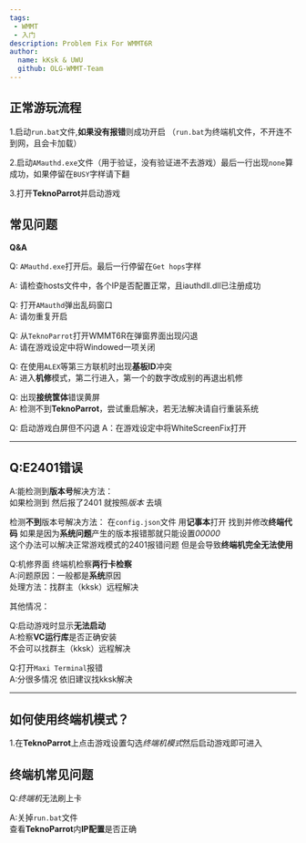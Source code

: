 ```yaml
---
tags: 
 - WMMT
 - 入门
description: Problem Fix For WMMT6R
author:
  name: kKsk & UWU
  github: OLG-WMMT-Team
---
```


## 正常游玩流程

1.启动`run.bat`文件,**如果没有报错**则成功开启 （`run.bat`为终端机文件，不开连不到网，且会卡加载）

2.启动`AMauthd.exe`文件（用于验证，没有验证进不去游戏）最后一行出现`none`算成功，如果停留在`BUSY`字样请下翻

3.打开**TeknoParrot**并启动游戏

## 常见问题

**Q&A**

Q: `AMauthd.exe`打开后。最后一行停留在`Get hops`字样  

A: 请检查hosts文件中，各个IP是否配置正常，且iauthdll.dll已注册成功

Q: 打开`AMauthd`弹出乱码窗口  
A: 请勿重复开启

Q: 从`TeknoParrot`打开WMMT6R在弹窗界面出现闪退  
A: 请在游戏设定中将Windowed一项关闭

Q: 在使用`ALEX`等第三方联机时出现**基板ID**冲突  
A: 进入**机修**模式，第二行进入，第一个的数字改成别的再退出机修

Q: 出现**接统筐体**错误黄屏  
A: 检测不到**TeknoParrot**，尝试重启解决，若无法解决请自行重装系统

Q: 启动游戏白屏但不闪退
A：在游戏设定中将WhiteScreenFix打开

------------------------------------------------------------------------------------------------------------

## Q:E2401错误

A:能检测到**版本号**解决方法：    
如果检测到 然后报了2401 就按照*版本* 去填  

检测**不到**版本号解决方法：
在`config.json`文件 用**记事本**打开 找到并修改**终端代码**
如果是因为**系统问题**产生的版本报错那就只能设置*00000*  
这个办法可以解决正常游戏模式的2401报错问题 但是会导致**终端机完全无法使用**

Q:机修界面 终端机检察**两行卡检察**  
A:问题原因：一般都是**系统**原因  
处理方法：找群主（kksk）远程解决

 其他情况：
 
Q:启动游戏时显示**无法启动**  
A:检察**VC运行库**是否正确安装  
不会可以找群主（kksk）远程解决

Q:打开`Maxi Terminal`报错  
A:分很多情况 依旧建议找kksk解决

---------------------------------------------------------------------------------------------
## 如何使用终端机模式？

1.在**TeknoParrot**上点击游戏设置勾选*终端机模式*然后启动游戏即可进入

## 终端机常见问题

Q:*终端机*无法刷上卡 

A:关掉`run.bat`文件  
查看**TeknoParrot**内**IP配置**是否正确

